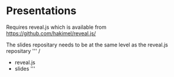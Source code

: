 # Presentations

Requires reveal.js which is available from https://github.com/hakimel/reveal.js/

The slides repositary needs to be at the same level as the reveal.js repositary
'''
/
  - reveal.js
  - slides
'''
